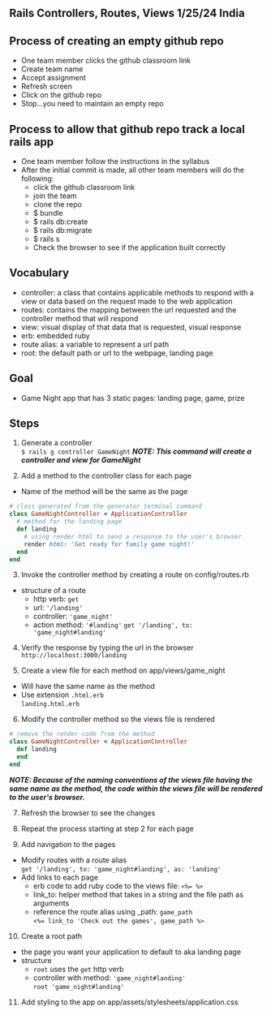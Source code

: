 ## Rails Controllers, Routes, Views 1/25/24 India

## Process of creating an empty github repo
- One team member clicks the github classroom link
- Create team name
- Accept assignment
- Refresh screen 
- Click on the github repo
- Stop...you need to maintain an empty repo

## Process to allow that github repo track a local rails app
- One team member follow the instructions in the syllabus
- After the initial commit is made, all other team members will do the following:
    - click the github classroom link
    - join the team
    - clone the repo
    - $ bundle
    - $ rails db:create
    - $ rails db:migrate
    - $ rails s
    - Check the browser to see if the application built correctly

## Vocabulary
- controller: a class that contains applicable methods to respond with a view or data based on the request made to the web application
- routes: contains the mapping between the url requested and the controller method that will respond
- view: visual display of that data that is requested, visual response
- erb: embedded ruby
- route alias: a variable to represent a url path
- root: the default path or url to the webpage, landing page

## Goal
- Game Night app that has 3 static pages: landing page, game, prize

## Steps
1. Generate a controller  
`$ rails g controller GameNight`
***NOTE: This command will create a controller and view for GameNight***

2. Add a method to the controller class for each page
- Name of the method will be the same as the page
```rb
# class generated from the generator terminal command
class GameNightController < ApplicationController
  # method for the landing page
  def landing
    # using render html to send a response to the user's browser
    render html: 'Get ready for family game night!'
  end
end
```

3. Invoke the controller method by creating a route on config/routes.rb
- structure of a route
    - http verb: `get`
    - url: `'/landing'` 
    - controller: `'game_night'`
    - action method: `'#landing'`
`get '/landing', to: 'game_night#landing'`

4. Verify the response by typing the url in the browser  
`http://localhost:3000/landing`  

5. Create a view file for each method on app/views/game_night
- Will have the same name as the method
- Use extension `.html.erb`  
`landing.html.erb`

6. Modify the controller method so the views file is rendered
```rb
# remove the render code from the method
class GameNightController < ApplicationController
  def landing
  end
end
```
***NOTE: Because of the naming conventions of the views file having the same name as the method, the code within the views file will be rendered to the user's browser.***

7. Refresh the browser to see the changes

8. Repeat the process starting at step 2 for each page

9. Add navigation to the pages
  - Modify routes with a route alias  
  `get '/landing', to: 'game_night#landing', as: 'landing'`  
  - Add links to each page
    - erb code to add ruby code to the views file: `<%= %>`
    - link_to: helper method that takes in a string and the file path as arguments
    - reference the route alias using _path: `game_path`  
`<%= link_to 'Check out the games', game_path %>`

10. Create a root path
- the page you want your application to default to aka landing page
- structure
    - `root` uses the `get` http verb
    - controller with method: `'game_night#landing'`  
`root 'game_night#landing'`

11. Add styling to the app on app/assets/stylesheets/application.css


